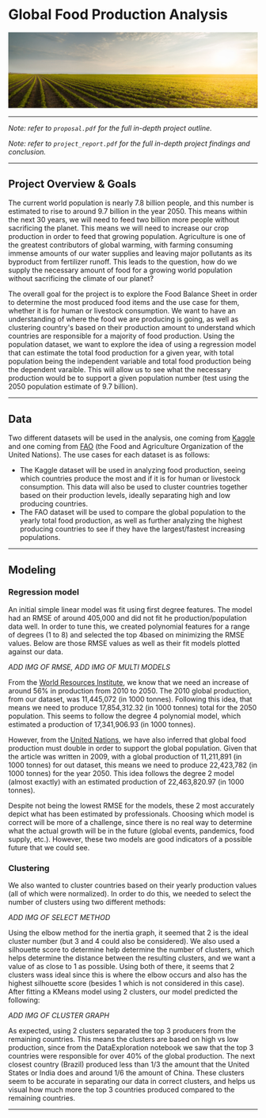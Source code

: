 # Global Food Production Analysis

<img src="/header/header.jpg" width="700">

---

*Note: refer to `proposal.pdf` for the full in-depth project outline.*

*Note: refer to `project_report.pdf` for the full in-depth project findings and conclusion.*

---
## Project Overview & Goals
The current world population is nearly 7.8 billion people, and this number is estimated to rise to around 9.7 billion in the year 2050. This means within the next 30 years, we will need to feed two billion more people without sacrificing the planet. This means we will need to increase our crop production in order to feed that growing population. Agriculture is one of the greatest contributors of global warming, with farming consuming immense amounts of our water supplies and leaving major pollutants as its byproduct from fertilizer runoff. This leads to the question, how do we supply the necessary amount of food for a growing world population without sacrificing the climate of our planet?

The overall goal for the project is to explore the Food Balance Sheet in order to determine the most produced food items and the use case for them, whether it is for human or livestock consumption. We want to have an understanding of where the food we are producing is going, as well as clustering country's based on their production amount to understand which countries are responsible for a majority of food production. Using the population dataset, we want to explore the idea of using a regression model that can estimate the total food production for a given year, with total population being the independent variable and total food production being the dependent varaible. This will allow us to see what the necessary production would be to support a given population number (test using the 2050 population estimate of 9.7 billion).

---

## Data
Two different datasets will be used in the analysis, one coming from [Kaggle](https://www.kaggle.com/dorbicycle/world-foodfeed-production) and one coming from [FAO](http://www.fao.org/faostat/en/#data/OA) (the Food and Agriculture Organization of the United Nations). The use cases for each dataset is as follows:
- The Kaggle dataset will be used in analyzing food production, seeing which countries produce the most and if it is for human or livestock consumption. This data will also be used to cluster countries together based on their production levels, ideally separating high and low producing countries. 
- The FAO dataset will be used to compare the global population to the yearly total food production, as well as further analyzing the highest producing countries to see if they have the largest/fastest increasing populations.

---

## Modeling
### Regression model
An initial simple linear model was fit using first degree features. The model had an RMSE of around 405,000 and did not fit he production/population data well. In order to tune this, we created polynomial features for a range of degrees (1 to 8) and selected the top 4based on minimizing the RMSE values. Below are those RMSE values as well as their fit models plotted against our data.

*ADD IMG OF RMSE, ADD IMG OF MULTI MODELS*

From the [World Resources Institute](https://www.wri.org/blog/2018/12/how-sustainably-feed-10-billion-people-2050-21-charts), we know that we need an increase of around 56% in production from 2010 to 2050. The 2010 global production, from our dataset, was 11,445,072 (in 1000 tonnes). Following this idea, that means we need to produce 17,854,312.32 (in 1000 tonnes) total for the 2050 population. This seems to follow the degree 4 polynomial model, which estimated a production of 17,341,906.93 (in 1000 tonnes).

However, from the [United Nations](https://www.un.org/press/en/2009/gaef3242.doc.htm#:~:text=Food%20production%20must%20double%20by%202050%20to%20meet%20the%20demand,a%20panel%20discussion%20on%20%E2%80%9CNew), we have also inferred that global food production must double in order to support the global population. Given that the article was written in 2009, with a global production of 11,211,891 (in 1000 tonnes) for out dataset, this means we need to produce 22,423,782 (in 1000 tonnes) for the year 2050. This idea follows the degree 2 model (almost exactly) with an estimated production of 22,463,820.97 (in 1000 tonnes).

Despite not being the lowest RMSE for the models, these 2 most accurately depict what has been estimated by professionals. Choosing which model is correct will be more of a challenge, since there is no real way to determine what the actual growth will be in the future (global events, pandemics, food supply, etc.). However, these two models are good indicators of a possible future that we could see.

### Clustering
We also wanted to cluster countries based on their yearly production values (all of which were normalized). In order to do this, we needed to select the number of clusters using two different methods:

*ADD IMG OF SELECT METHOD*

Using the elbow method for the inertia graph, it seemed that 2 is the ideal cluster number (but 3 and 4 could also be considered). We also used a silhouette score to determine help determine the number of clusters, which helps determine the distance between the resulting clusters, and we want a value of as close to 1 as possible. Using both of there, it seems that 2 clusters wass ideal since this is where the elbow occurs and also has the highest silhouette score (besides 1 which is not considered in this case). After fitting a KMeans model using 2 clusters, our model predicted the following:

*ADD IMG OF CLUSTER GRAPH*

As expected, using 2 clusters separated the top 3 producers from the remaining countries. This means the clusters are based on high vs low production, since from the DataExploration notebook we saw that the top 3 countries were responsible for over 40% of the global production. The next closest country (Brazil) produced less than 1/3 the amount that the United States or India does and around 1/6 the amount of China. These clusters seem to be accurate in separating our data in correct clusters, and helps us visual how much more the top 3 countries produced compared to the remaining countries.

---
